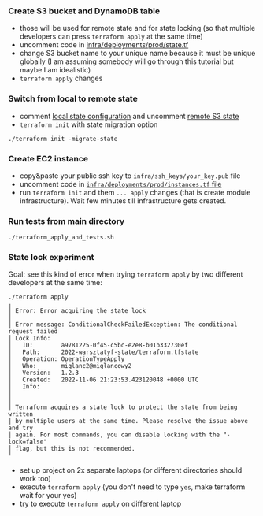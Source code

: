 
### Create S3 bucket and DynamoDB table
- those will be used for remote state and for state locking (so that multiple developers can press `terraform apply` at the same time)
- uncomment code in [infra/deployments/prod/state.tf](https://github.com/kmotrebski/warsztaty-iac-tmp/blob/master/infra/deployments/prod/state.tf)
- change S3 bucket name to your unique name because it must be unique globally (I am assuming somebody will go through this tutorial but maybe I am idealistic)
- `terraform apply` changes

### Switch from local to remote state
- comment [local state configuration](https://github.com/kmotrebski/warsztaty-iac-tmp/blob/f803930a29f945897eacb1d3f3500d03be64db6c/infra/deployments/prod/meta.tf#L10-L11) and uncomment [remote S3 state](https://github.com/kmotrebski/warsztaty-iac-tmp/blob/f803930a29f945897eacb1d3f3500d03be64db6c/infra/deployments/prod/meta.tf#L2-L8)
- `terraform init` with state migration option
```
./terraform init -migrate-state
```

### Create EC2 instance
- copy&paste your public ssh key to `infra/ssh_keys/your_key.pub` file
- uncomment code in [`infra/deployments/prod/instances.tf` file](https://github.com/kmotrebski/warsztaty-iac-tmp/blob/master/infra/deployments/prod/instances.tf)
- run `terraform init` and them `... apply` changes (that is create module infrastructure). Wait few minutes till infrastructure gets created.
### Run tests from main directory
```
./terraform_apply_and_tests.sh
```

### State lock experiment

Goal: see this kind of error when trying `terraform apply` by two different developers at the same time:
```
./terraform apply
╷
│ Error: Error acquiring the state lock
│ 
│ Error message: ConditionalCheckFailedException: The conditional request failed
│ Lock Info:
│   ID:        a9781225-0f45-c5bc-e2e8-b01b332730ef
│   Path:      2022-warsztatyf-state/terraform.tfstate
│   Operation: OperationTypeApply
│   Who:       miglanc2@miglancowy2
│   Version:   1.2.3
│   Created:   2022-11-06 21:23:53.423120048 +0000 UTC
│   Info:      
│ 
│ 
│ Terraform acquires a state lock to protect the state from being written
│ by multiple users at the same time. Please resolve the issue above and try
│ again. For most commands, you can disable locking with the "-lock=false"
│ flag, but this is not recommended.
╵
```

- set up project on 2x separate laptops (or different directories should work too)
- execute `terraform apply` (you don't need to type `yes`, make terraform wait for your yes)
- try to execute `terraform apply` on different laptop
